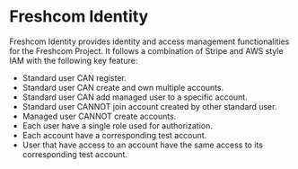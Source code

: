 # Freshcom Identity

Freshcom Identity provides identity and access management functionalities for the Freshcom Project. It follows a combination of Stripe and AWS style IAM with the following key feature:

- Standard user CAN register.
- Standard user CAN create and own multiple accounts.
- Standard user CAN add managed user to a specific account.
- Standard user CANNOT join account created by other standard user.
- Managed user CANNOT create accounts.
- Each user have a single role used for authorization.
- Each account have a corresponding test account.
- User that have access to an account have the same access to its corresponding test account.
